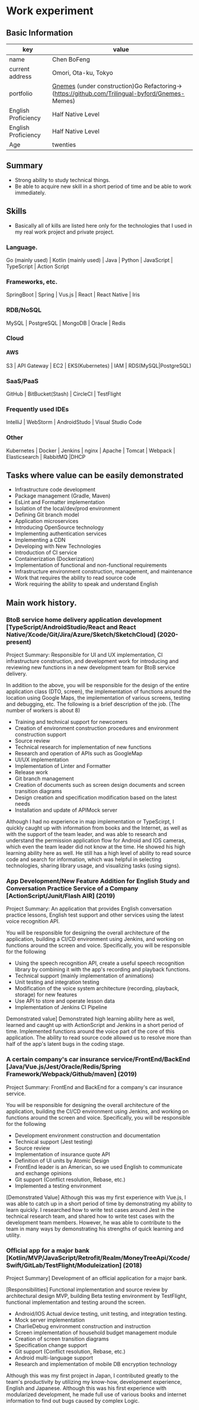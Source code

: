 # Work experiment

## Basic Information

|key|value|
|----|----|
|name|Chen BoFeng|
|current address|Omori, Ota-ku, Tokyo|
|portfolio|[Gnemes](https://github.com/Trilingual-byford/Gnemes) (under construction)Go Refactoring->(https://github.com/Trilingual-byford/Gnemes- Memes)|
|English Proficiency|Half Native Level|
|English Proficiency|Half Native Level| |Japanese Proficiency|Advanced Level
|Age|twenties|

## Summary

- Strong ability to study technical things.
- Be able to acquire new skill in a short period of time and be able to work immediately.

## Skills

- Basically all of kills are listed here only for the technologies that I used in my real work project and private project.

### Language.

Go (mainly used) | Kotlin (mainly used) | Java | Python | JavaScript | TypeScript | Action Script

### Frameworks, etc.

SpringBoot | Spring | Vus.js | React | React Native | Iris

### RDB/NoSQL

MySQL | PostgreSQL | MongoDB | Oracle | Redis 

### Cloud

#### AWS

S3 | API Gateway | EC2 | EKS(Kubernetes) | IAM | RDS(MySQL|PostgreSQL)

### SaaS/PaaS

GitHub | BitBucket(Stash) | CircleCI | TestFlight

### Frequently used IDEs

IntelliJ | WebStorm | AndroidStudo | Visual Studio Code

### Other

Kubernetes | Docker | Jenkins | nginx | Apache | Tomcat | Webpack | Elasticsearch | RabbitMQ |DHCP
## Tasks where value can be easily demonstrated

- Infrastructure code development
- Package management (Gradle, Maven)
- EsLint and Formatter implementation
- Isolation of the local/dev/prod environment
- Defining Git branch model
- Application microservices
- Introducing OpenSource technology
- Implementing authentication services
- Implementing a CDN
- Developing with New Technologies
- Introduction of CI service
- Containerization (Dockerization)
- Implementation of functional and non-functional requirements
- Infrastructure environment construction, management, and maintenance
- Work that requires the ability to read source code
- Work requiring the ability to speak and understand English

## Main work history.

### BtoB service home delivery application development [TypeScript/AndroidStudio/React and React Native/Xcode/Git/Jira/Azure/Sketch/SketchCloud] (2020-present)

Project Summary: Responsible for UI and UX implementation, CI infrastructure construction, and development work for introducing and reviewing new functions in a new development team for BtoB service delivery.

In addition to the above, you will be responsible for the design of the entire application class (DTO, screen), the implementation of functions around the location using Google Maps, the implementation of various screens, testing and debugging, etc. The following is a brief description of the job. (The number of workers is about 8)
 
 - Training and technical support for newcomers
 - Creation of environment construction procedures and environment construction support
 - Source review
 - Technical research for implementation of new functions
 - Research and operation of APIs such as GoogleMap
 - UI/UX implementation
 - Implementation of Linter and Formatter
 - Release work
 - Git branch management
 - Creation of documents such as screen design documents and screen transition diagrams
 - Design creation and specification modification based on the latest needs
 - Installation and update of APIMock server

Although I had no experience in map implementation or TypeScirpt, I quickly caught up with information from books and the Internet, as well as with the support of the team leader, and was able to research and understand the permission application flow for Android and IOS cameras, which even the team leader did not know at the time. He showed his high learning ability here as well. He still has a high level of ability to read source code and search for information, which was helpful in selecting technologies, sharing library usage, and visualizing tasks (using signs).

### App Development/New Feature Addition for English Study and Conversation Practice Service of a Company [ActionScript/Junit/Flash AIR] (2019)

Project Summary: An application that provides English conversation practice lessons, English test support and other services using the latest voice recognition API.

You will be responsible for designing the overall architecture of the application, building a CI/CD environment using Jenkins, and working on functions around the screen and voice. Specifically, you will be responsible for the following

- Using the speech recognition API, create a useful speech recognition library by combining it with the app's recording and playback functions.
- Technical support (mainly implementation of animations)
- Unit testing and integration testing
- Modification of the voice system architecture (recording, playback, storage) for new features
- Use API to store and operate lesson data
- Implementation of Jenkins CI Pipeline

Demonstrated value] Demonstrated high learning ability here as well, learned and caught up with ActionScript and Jenkins in a short period of time. Implemented functions around the voice part of the core of this application. The ability to read source code allowed us to resolve more than half of the app's latent bugs in the coding stage.

### A certain company's car insurance service/FrontEnd/BackEnd [Java/Vue.js/Jest/Oracle/Redis/Spring Framework/Webpack/Github/maven] (2019)

Project Summary: FrontEnd and BackEnd for a company's car insurance service.

You will be responsible for designing the overall architecture of the application, building the CI/CD environment using Jenkins, and working on functions around the screen and voice. Specifically, you will be responsible for the following

- Development environment construction and documentation
- Technical support (Jest testing)
- Source review
- Implementation of insurance quote API
- Definition of UI units by Atomic Design
- FrontEnd leader is an American, so we used English to communicate and exchange opinions
- Git support (Conflict resolution, Rebase, etc.)
- Implemented a testing environment

[Demonstrated Value] Although this was my first experience with Vue.js, I was able to catch up in a short period of time by demonstrating my ability to learn quickly. I researched how to write test cases around Jest in the technical research team, and shared how to write test cases with the development team members. However, he was able to contribute to the team in many ways by demonstrating his strengths of quick learning and utility.

### Official app for a major bank [Kotlin/MVP/JavaScript/Retrofit/Realm/MoneyTreeApi/Xcode/Swift/GitLab/TestFlight/Moduleization] (2018)

Project Summary] Development of an official application for a major bank.

[Responsibilities] Functional implementation and source review by architectural design MVP, building Beta testing environment by TestFlight, functional implementation and testing around the screen.

- Android/IOS Actual device testing, unit testing, and integration testing.
- Mock server implementation
- CharlieDebug environment construction and instruction
- Screen implementation of household budget management module
- Creation of screen transition diagrams
- Specification change support
- Git support (Conflict resolution, Rebase, etc.)
- Android multi-language support 
- Research and implementation of mobile DB encryption technology

Although this was my first project in Japan, I contributed greatly to the team's productivity by utilizing my know-how, development experience, English and Japanese. Although this was his first experience with modularized development, he made full use of various books and internet information to find out bugs caused by complex Logic.

